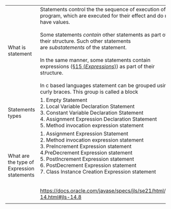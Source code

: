 
|                                            |                                                                                                                                                                                                                                                                                                                                                                                                                                                                                                                                                                                         |
| ------------------------------------------ | --------------------------------------------------------------------------------------------------------------------------------------------------------------------------------------------------------------------------------------------------------------------------------------------------------------------------------------------------------------------------------------------------------------------------------------------------------------------------------------------------------------------------------------------------------------------------------------- |
| What is statement                          | Statements control the the sequence of execution of a program, which are executed for their effect and do not have values.<br><br>Some statements _contain_ other statements as part of their structure. Such other statements are _substatements_ of the statement.<br><br>In the same manner, some statements contain expressions ([§15 (_Expressions_)](https://docs.oracle.com/javase/specs/jls/se21/html/jls-15.html "Chapter 15. Expressions")) as part of their structure.<br><br>In c based languages statement can be grouped using curly braces. This group is called a block |
| Statements types                           | 1. Empty Statement<br>2. Local Variable Declaration Statement<br>3. Constant Variable Declaration Statement<br>4. Assignment Expression  Declaration Statement<br>5. Method invocation expression statement                                                                                                                                                                                                                                                                                                                                                                             |
| What are the type of Expression statements | 1. Assignment Expression  Statement<br>2. Method invocation expression statement<br>3. PreIncrement Expression statement<br>4.PreDecrement Expression statement<br>5. PostIncrement Expression statement<br>6. PostDecrement Expression statement<br>7. Class Instance Creation Expression statement<br><br><br>https://docs.oracle.com/javase/specs/jls/se21/html/jls-14.html#jls-14.8                                                                                                                                                                                                 |
|                                            |                                                                                                                                                                                                                                                                                                                                                                                                                                                                                                                                                                                         |
